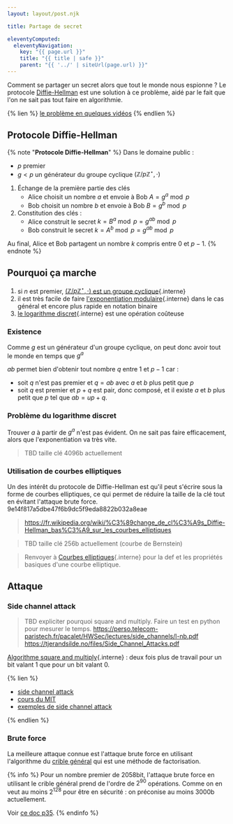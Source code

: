 ```yaml
---
layout: layout/post.njk

title: Partage de secret

eleventyComputed:
  eleventyNavigation:
    key: "{{ page.url }}"
    title: "{{ title | safe }}"
    parent: "{{ '../' | siteUrl(page.url) }}"
---
```


Comment se partager un secret alors que tout le monde nous espionne ? Le protocole [Diffie-Hellman](https://fr.wikipedia.org/wiki/%C3%89change_de_cl%C3%A9s_Diffie-Hellman) est une solution à ce problème, aidé par le fait que l'on ne sait pas tout faire en algorithmie.

{% lien %}
[le problème en quelques vidéos](https://www.youtube.com/watch?v=NmM9HA2MQGI&list=RDCMUC9-y-6csu5WGm29I7JiwpnA)
{% endlien %}

## Protocole Diffie-Hellman

{% note "**Protocole Diffie-Hellman**" %}
Dans le domaine public :

- $p$ premier
- $g < p$ un générateur du groupe cyclique $(\mathbb{Z}/p\mathbb{Z}^{\star}, \cdot)$

1. Échange de la première partie des clés
   - Alice choisit un nombre $a$ et envoie à Bob $A = g^a \bmod p$
   - Bob choisit un nombre $b$ et envoie à Bob $B = g^b \bmod p$
2. Constitution des clés :
   - Alice construit le secret $k = B^a \bmod p = g^{ab} \bmod p$
   - Bob construit le secret $k = A^b \bmod p = g^{ab} \bmod p$

Au final, Alice et Bob partagent un nombre $k$ compris entre $0$ et $p-1$.
{% endnote %}

## Pourquoi ça marche

1. si $n$ est premier, [$(\mathbb{Z}/p\mathbb{Z}^{\star}, \cdot)$ est un groupe cyclique](/cours/misc/corps-ZpZ/#groupe-cyclique){.interne}
2. il est très facile de faire [l'exponentiation modulaire](../../../arithmétique/corps-ZpZ#exponentiation-modulaire){.interne} dans le cas général et encore plus rapide en notation binaire
3. [le logarithme discret](/cours/misc/corps-ZpZ/#logarithme-discret){.interne} est une opération coûteuse

### Existence

Comme $g$ est un générateur d'un groupe cyclique, on peut donc avoir tout le monde en temps que $g^a$

$ab$ permet bien d'obtenir tout nombre $q$ entre $1$ et $p-1$ car :

- soit $q$ n'est pas premier et $q=ab$ avec $a$ et $b$ plus petit que $p$
- soit $q$ est premier et $p+q$ est pair, donc composé, et il existe $a$ et $b$ plus petit que $p$ tel que $ab = up +q$.

### Problème du logarithme discret

Trouver $a$ à partir de $g^a$ n'est pas évident. On ne sait pas faire efficacement, alors que l'exponentiation va très vite.

> TBD taille clé 4096b actuellement

### Utilisation de courbes elliptiques

Un des intérêt du protocole de Diffie-Hellman est qu'il peut s'écrire sous la forme de courbes elliptiques, ce qui permet de réduire la taille de la clé tout en évitant l'attaque brute force.
9e14f817a5dbe47f6b9dc5f9eda8822b032a8eae
> <https://fr.wikipedia.org/wiki/%C3%89change_de_cl%C3%A9s_Diffie-Hellman_bas%C3%A9_sur_les_courbes_elliptiques>

> TBD taille clé 256b actuellement (courbe de Bernstein)

> Renvoyer à [Courbes elliptiques](/cours/misc/courbes-elliptiques){.interne}
> pour la def et les propriétés basiques d'une courbe elliptique.

## Attaque

### <span id="side-channel-attack"></span>Side channel attack

> TBD expliciter pourquoi square and multiply. Faire un test en python pour mesurer le temps.
> <https://perso.telecom-paristech.fr/pacalet/HWSec/lectures/side_channels/l-nb.pdf>
> <https://tjerandsilde.no/files/Side_Channel_Attacks.pdf>

[Algorithme square and multiply](/cours/misc/nombres/#exponentiation){.interne} : deux fois plus de travail pour un bit valant 1 que pour un bit valant 0.

{% lien %}

- [side channel attack](https://fr.wikipedia.org/wiki/Attaque_par_canal_auxiliaire)
- [cours du MIT](https://www.youtube.com/watch?v=3v5Von-oNUg)
- [exemples de side channel attack](https://www.youtube.com/watch?v=2-zQp26nbY8)

{% endlien %}

### Brute force

La meilleure attaque connue est l'attaque brute force en utilisant l'algorithme du [crible général](https://fr.wikipedia.org/wiki/Crible_alg%C3%A9brique) qui est une méthode de factorisation.

{% info %}
Pour un nombre premier de 2058bit, l'attaque brute force en utilisant le crible général prend de l'ordre de $2^{90}$ opérations. Comme on en veut au moins $2^{128}$ pour être en sécurité : on préconise au moins 3000b actuellement.

Voir [ce doc p35](https://www.bsi.bund.de/SharedDocs/Downloads/EN/BSI/Publications/TechGuidelines/TG02102/BSI-TR-02102-1.pdf?__blob=publicationFile).
{% endinfo %}
